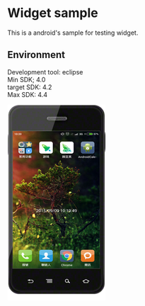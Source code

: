 Widget sample
===================================
This is a android's sample for testing widget.

Environment
-----------------------------------
Development tool: eclipse <br />
Min SDK; 4.0 <br />
target SDK: 4.2 <br />
Max SDK: 4.4 <br />

![github](https://github.com/DeanHuangTW/Android_WidgetSample/blob/master/1.png "github")
